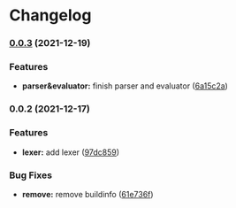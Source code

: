 # Changelog


### [0.0.3](https://github.com/Yoshino-s/toyc/compare/v0.0.2...v0.0.3) (2021-12-19)


### Features

* **parser&evaluator:** finish parser and evaluator ([6a15c2a](https://github.com/Yoshino-s/toyc/commit/6a15c2a85d61f3c4a5cc4f5182bf466ef758ba57))

### 0.0.2 (2021-12-17)


### Features

* **lexer:** add lexer ([97dc859](https://github.com/Yoshino-s/toyc/commit/97dc8596d794dd6f9c0eee50c8d5290f7bf5f09c))


### Bug Fixes

* **remove:** remove buildinfo ([61e736f](https://github.com/Yoshino-s/toyc/commit/61e736f5e8bc981319a50ed83caea2af29a6fb51))
